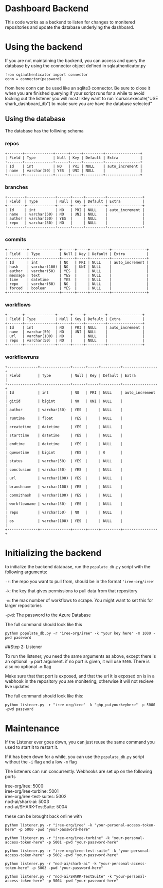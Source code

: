 # Dashboard Backend

This code works as a backend to listen for changes to monitered repositories and update the database underlying the dashboard.

# Using the backend

If you are not maintaining the backend, you can access and query the database by using the connector object defined in sqlauthenticator.py
```
from sqlauthenticator import connector
conn = connector(password)
```
from here conn can be used like an sqlite3 connector.  Be sure to close it when you are finished querying if your script runs for a while to avoid locking out the listener you will most likley want to run `cursor.execute("USE shark_dashboard_db") to make sure you are have the database selected"

## Using the database

The database has the folliwing schema

### repos
```
+-------+-------------+------+-----+---------+----------------+
| Field | Type        | Null | Key | Default | Extra          |
+-------+-------------+------+-----+---------+----------------+
| Id    | int         | NO   | PRI | NULL    | auto_increment |
| name  | varchar(50) | YES  | UNI | NULL    |                |
+-------+-------------+------+-----+---------+----------------+
```

### branches
```
+--------+-------------+------+-----+---------+----------------+
| Field  | Type        | Null | Key | Default | Extra          |
+--------+-------------+------+-----+---------+----------------+
| Id     | int         | NO   | PRI | NULL    | auto_increment |
| name   | varchar(50) | NO   | UNI | NULL    |                |
| author | varchar(50) | YES  |     | NULL    |                |
| repo   | varchar(50) | NO   |     | NULL    |                |
+--------+-------------+------+-----+---------+----------------+
```

### commits
```
+---------+--------------+------+-----+---------+----------------+
| Field   | Type         | Null | Key | Default | Extra          |
+---------+--------------+------+-----+---------+----------------+
| Id      | int          | NO   | PRI | NULL    | auto_increment |
| hash    | varchar(100) | NO   | UNI | NULL    |                |
| author  | varchar(50)  | YES  |     | NULL    |                |
| message | text         | YES  |     | NULL    |                |
| time    | datetime     | YES  |     | NULL    |                |
| repo    | varchar(50)  | NO   |     | NULL    |                |
| forced  | boolean      | YES  |     | NULL    |                |
+---------+--------------+------+-----+---------+----------------+
```

### workflows
```
+-------+--------------+------+-----+---------+----------------+
| Field | Type         | Null | Key | Default | Extra          |
+-------+--------------+------+-----+---------+----------------+
| Id    | int          | NO   | PRI | NULL    | auto_increment |
| name  | varchar(50)  | NO   | UNI | NULL    |                |
| url   | varchar(100) | NO   |     | NULL    |                |
| repo  | varchar(50)  | NO   |     | NULL    |                |
+-------+--------------+------+-----+---------+----------------+
```

### workflowruns
```
+--------------+--------------+------+-----+---------+----------------+
| Field        | Type         | Null | Key | Default | Extra          |
+--------------+--------------+------+-----+---------+----------------+
| Id           | int          | NO   | PRI | NULL    | auto_increment |
| gitid        | bigint       | NO   | UNI | NULL    |                |
| author       | varchar(50)  | YES  |     | NULL    |                |
| runtime      | float        | YES  |     | NULL    |                |
| createtime   | datetime     | YES  |     | NULL    |                |
| starttime    | datetime     | YES  |     | NULL    |                |
| endtime      | datetime     | YES  |     | NULL    |                |
| queuetime    | bigint       | YES  |     | 0       |                |
| status       | varchar(50)  | YES  |     | NULL    |                |
| conclusion   | varchar(50)  | YES  |     | NULL    |                |
| url          | varchar(100) | YES  |     | NULL    |                |
| branchname   | varchar(100) | YES  |     | NULL    |                |
| commithash   | varchar(100) | YES  |     | NULL    |                |
| workflowname | varchar(50)  | YES  |     | NULL    |                |
| repo         | varchar(50)  | NO   |     | NULL    |                |
| os           | varchar(100) | YES  |     | NULL    |                |
+--------------+--------------+------+-----+---------+----------------+
```

# Initializing the backend 

to initialize the backend database, run the `populate_db.py` script with the following arguments:


`-r`: the repo you want to pull from, should be in the format `'iree-org/iree'`

`-k`: the key that gives permissions to pull data from that repository 

`-m`: the max number of workflows to scrape. You might want to set this for larger repositories

`-pwd`: The password to the Azure Database

The full command should look like this
```
python populate_db.py -r "iree-org/iree" -k "your key here" -m 1000 -pwd password
```

##Step 2: Listener

To run the listener, you need the same arguments as above, except there is an optional `-p` port argument. if no port is given, it will use `5000`. There is also no optional `-m` flag

Make sure that that port is exposed, and that the url it is exposed on is in a webhook in the repository you are monitering, otherwise it will not recieve live updates

The full command should look like this:
```
python listener.py -r "iree-org/iree" -k "ghp_putyourkeyhere" -p 5000 -pwd password
```


# Maintenance

If the Listener ever goes down, you can just reuse the same command you used to start it to restart it.

If it has been down for a while, you can use the `populate_db.py` script without the `-i` flag and a low `-m` flag

The listeners can run concurrently.  Webhooks are set up on the following ports

iree-org/iree: 5000  
iree-org/iree-turbine: 5001  
iree-org/iree-test-suites: 5002  
nod-ai/shark-ai: 5003  
nod-ai/SHARK-TestSuite: 5004  

these can be brought back online with

```
python listener.py -r "iree-org/iree" -k "your-personal-access-token-here" -p 5000 -pwd "your-password-here"

python listener.py -r "iree-org/iree-turbine" -k "your-personal-access-token-here" -p 5001 -pwd "your-password-here"

python listener.py -r "iree-org/iree-test-suite" -k "your-personal-access-token-here" -p 5002 -pwd "your-password-here"

python listener.py -r "nod-ai/shark-ai" -k "your-personal-access-token-here" -p 5003 -pwd "your-password-here"

python listener.py -r "nod-ai/SHARK-TestSuite" -k "your-personal-access-token-here" -p 5004 -pwd "your-password-here"
```